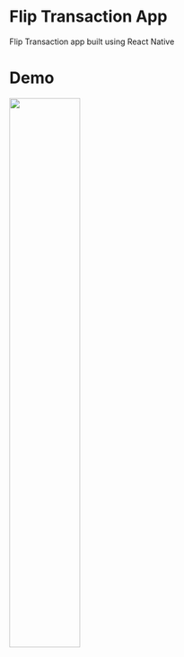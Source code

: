 # Flip Transaction App

Flip Transaction app built using React Native

# Demo

<!-- ![Flip Transaction App Demo](demo/demo.gif) -->
<img src="/demo/demo.gif" width="50%" height="50%"/>
